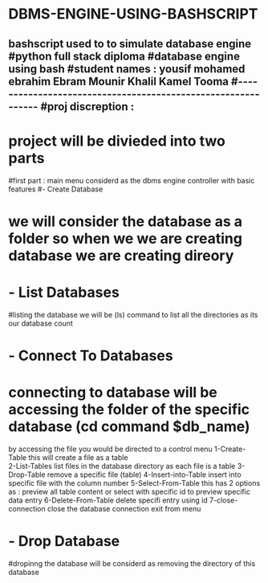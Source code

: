 # DBMS-ENGINE-USING-BASHSCRIPT
bashscript used to to simulate database engine 
#python full stack diploma
#database engine using bash
#student names : yousif mohamed ebrahim 
                Ebram Mounir Khalil Kamel Tooma
#-------------------------------------------------------------
#proj discreption :
----------------------
# project will be divieded into two parts

#first part : main menu considerd as the dbms engine controller with basic features
#- Create Database
# we will consider the database as a folder so when we we are creating database we are creating direory

# - List Databases
#listing  the database we will be (ls) command  to list all the directories as its our database count


# - Connect To Databases
# connecting to database will be accessing the folder of the specific database (cd command $db_name)
by accessing the file you would be directed to a control menu 
  1-Create-Table
    this will create a file as a table  
  2-List-Tables 
    list files in the database directory as each file is a table 
  3-Drop-Table 
    remove a specific file (table) 
  4-Insert-into-Table 
    insert into specific file with the column number 
  5-Select-From-Table 
    this has 2 options as :
      preview all table content 
      or select with specific id to preview specific data entry 
  6-Delete-From-Table 
    delete specifi entry using id 
  7-close-connection
    close the database connection exit from menu 

# - Drop Database
#dropinng the database will be considerd as removing the directory of this database
